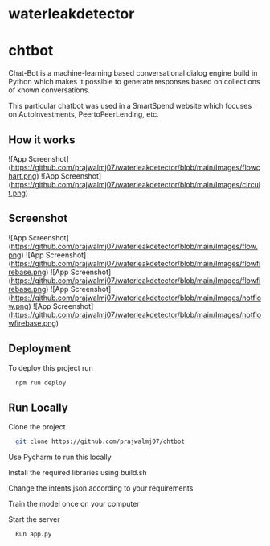 # waterleakdetector

# chtbot
Chat-Bot is a machine-learning based conversational dialog engine build in Python which makes it possible to generate responses based on collections of known conversations.

This particular chatbot was used in a SmartSpend website which focuses on AutoInvestments, PeertoPeerLending, etc.

## How it works

![App Screenshot] (https://github.com/prajwalmj07/waterleakdetector/blob/main/Images/flowchart.png)
![App Screenshot] (https://github.com/prajwalmj07/waterleakdetector/blob/main/Images/circuit.png)


## Screenshot

![App Screenshot] (https://github.com/prajwalmj07/waterleakdetector/blob/main/Images/flow.png) ![App Screenshot] (https://github.com/prajwalmj07/waterleakdetector/blob/main/Images/flowfirebase.png)
![App Screenshot] (https://github.com/prajwalmj07/waterleakdetector/blob/main/Images/flowfirebase.png)
![App Screenshot] (https://github.com/prajwalmj07/waterleakdetector/blob/main/Images/notflow.png)
![App Screenshot] (https://github.com/prajwalmj07/waterleakdetector/blob/main/Images/notflowfirebase.png)

## Deployment

To deploy this project run

```bash
  npm run deploy
```

## Run Locally

Clone the project

```bash
  git clone https://github.com/prajwalmj07/chtbot
```
Use Pycharm to run this locally

Install the required libraries using build.sh

Change the intents.json according to your requirements

Train the model once on your computer 

Start the server

```bash
  Run app.py
```
